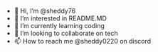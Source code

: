 - 👋 Hi, I’m @sheddy76
- 👀 I’m interested in README.MD 
- 🌱 I’m currently learning coding 
- 💞️ I’m looking to collaborate on tech
- 📫 How to reach me @sheddy0220 on discord 

<!---
sheddy76/sheddy76 is a ✨ special ✨ repository because its `README.md` (this file) appears on your GitHub profile.
You can click the Preview link to take a look at your changes.
--->
